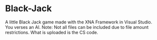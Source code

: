 # Black-Jack
A little Black Jack game made with the XNA Framework in Visual Studio. You verses an AI.
Note: Not all files can be included due to file amount restrictions. What is uploaded is the CS code.
